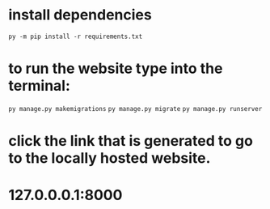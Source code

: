 # install dependencies
`py -m pip install -r requirements.txt`

# to run the website type into the terminal:

`py manage.py makemigrations`
`py manage.py migrate`
`py manage.py runserver`

# click the link that is generated to go to the locally hosted website.
# 127.0.0.0.1:8000
